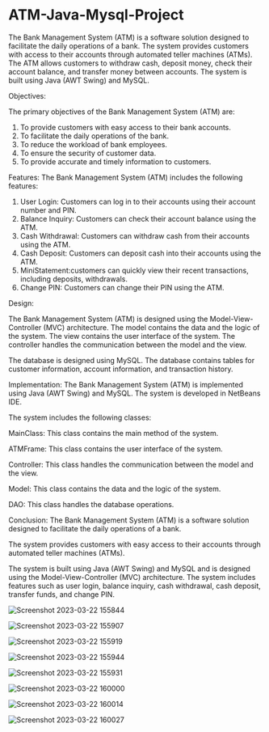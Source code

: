 # ATM-Java-Mysql-Project



The Bank Management System (ATM) is a software solution designed to facilitate the daily operations of a bank. The system provides customers with access to their accounts through automated teller machines (ATMs). The ATM allows customers to withdraw cash, deposit money, check their account balance, and transfer money between accounts. The system is built using Java (AWT Swing) and MySQL.

Objectives:

The primary objectives of the Bank Management System (ATM) are:

1. To provide customers with easy access to their bank accounts.
2. To facilitate the daily operations of the bank.
3. To reduce the workload of bank employees.
4. To ensure the security of customer data.
5. To provide accurate and timely information to customers.


Features:
The Bank Management System (ATM) includes the following features:

1. User Login: Customers can log in to their accounts using their account number and PIN.
2. Balance Inquiry: Customers can check their account balance using the ATM.
3. Cash Withdrawal: Customers can withdraw cash from their accounts using the ATM.
4. Cash Deposit: Customers can deposit cash into their accounts using the ATM.
5. MiniStatement:customers can quickly view their recent transactions, including deposits, withdrawals.
6. Change PIN: Customers can change their PIN using the ATM.


Design:

The Bank Management System (ATM) is designed using the Model-View-Controller (MVC) architecture. The model contains the data and the logic of the system. The view contains the user interface of the system. The controller handles the communication between the model and the view.

The database is designed using MySQL. The database contains tables for customer information, account information, and transaction history.

Implementation:
The Bank Management System (ATM) is implemented using Java (AWT Swing) and MySQL. The system is developed in NetBeans IDE.

The system includes the following classes:

MainClass: This class contains the main method of the system.

ATMFrame: This class contains the user interface of the system.

Controller: This class handles the communication between the model and the view.

Model: This class contains the data and the logic of the system.

DAO: This class handles the database operations.


Conclusion:
The Bank Management System (ATM) is a software solution designed to facilitate the daily operations of a bank. 

The system provides customers with easy access to their accounts through automated teller machines (ATMs). 

The system is built using Java (AWT Swing) and MySQL and is designed using the Model-View-Controller (MVC) architecture. 
The system includes features such as user login, balance inquiry, cash withdrawal, cash deposit, transfer funds, and change PIN. 


![Screenshot 2023-03-22 155844](https://user-images.githubusercontent.com/111174684/226876821-0833de0b-b27d-4910-b65d-c40ec3b7d150.png)

![Screenshot 2023-03-22 155907](https://user-images.githubusercontent.com/111174684/226876851-8573c4fe-a612-4937-94d9-452c1682694d.png)



![Screenshot 2023-03-22 155919](https://user-images.githubusercontent.com/111174684/226876891-faa697a3-98a5-4f92-9b0e-0b645dee69cb.png)


![Screenshot 2023-03-22 155944](https://user-images.githubusercontent.com/111174684/226876921-44d49436-706c-4190-9144-aea677418bb3.png)



![Screenshot 2023-03-22 155931](https://user-images.githubusercontent.com/111174684/226876909-e8df16e9-c7e9-44dc-ab2d-dd2a4a756493.png)


![Screenshot 2023-03-22 160000](https://user-images.githubusercontent.com/111174684/226876940-7c3869c5-c211-4960-ba27-b95bacdbe89c.png)

![Screenshot 2023-03-22 160014](https://user-images.githubusercontent.com/111174684/226876965-144a3fcd-9968-4d86-b626-d36c36333d02.png)


![Screenshot 2023-03-22 160027](https://user-images.githubusercontent.com/111174684/226876987-cc34f12b-648e-466a-9623-267fa86cdf9d.png)


